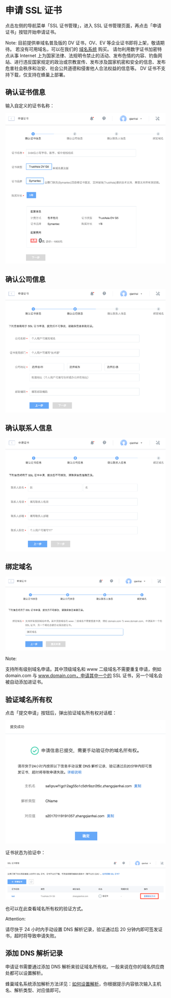 # 申请 SSL 证书

点击左侧的导航菜单「SSL 证书管理」，进入 SSL 证书管理页面，再点击「申请证书」按钮开始申请证书。

<span>Note:</span>
目前提供单域名普及版的 DV 证书，OV、EV 等企业证书即将上架，敬请期待。
若没有可用域名，可以在我们的 [域名系统](http://domain.c.163.com/) 购买。
请勿利用数字证书加密特点从事 Internet 上为国家法律、法规明令禁止的活动、发布色情的内容、钓鱼网站、进行违反国家规定的政治或宗教宣传、发布涉及国家机密和安全的信息、发布危害社会秩序和治安、社会公共道德和侵害他人合法权益的信息等。
DV 证书不支持下载，仅支持在蜂巢上部署。

## 确认证书信息
输入自定义的证书名称：

![](../image/确认证书信息.png)

## 确认公司信息

![](../image/确认公司信息.png)

## 确认联系人信息

![](../image/确认联系人信息.png)

## 绑定域名

![](../image/绑定域名.png)

<span>Note:</span><div class="alertContent">支持所有级别域名申请。其中顶级域名和 www 二级域名不需要重复申请，例如 domain.com 与 www.domain.com，申请其中一个的 SSL 证书，另一个域名会被自动添加进证书。</div>
 
## 验证域名所有权

点击「提交申请」按钮后，弹出验证域名所有权对话框：

![](../image/验证域名所有权.png)

证书状态为验证中：

![](../image/验证中.png)

也可以在此查看域名所有权的验证方式。

<span>Attention:</span><div class="alertContent">请尽快于 24 小时内手动设置 DNS 解析记录，验证通过后 20 分钟内即可签发证书，超时将导致申请失败。</div>


## 添加 DNS 解析记录

申请证书需要通过添加 DNS 解析来验证域名所有权。一般来说在你的域名供应商处都可以设置解析。

蜂巢域名系统添加解析方法详见：[如何设置解析](http://support.c.163.com/md.html#!网站服务/域名系统/使用指南/设置解析.md)，你根据提示内容依次输入主机名、解析类型、对应值即可。



